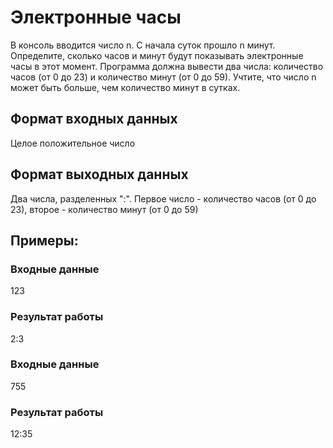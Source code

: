 # Электронные часы
В консоль вводится число n. 
С начала суток прошло n минут. 
Определите, сколько часов и минут 
будут показывать электронные часы в этот момент. 
Программа должна вывести два числа: количество часов (от 0 до 23) и количество минут 
(от 0 до 59). 
Учтите, что число n может быть больше, 
чем количество минут в сутках.

## Формат входных данных
Целое положительное число
## Формат выходных данных
Два числа, разделенных ":". Первое число - количество часов (от 0 до 23), второе - количество минут (от 0 до 59)

## Примеры:
### Входные данные
123   
### Результат работы
2:3
### Входные данные
755
### Результат работы
12:35
